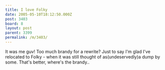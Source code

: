 ```yaml
---
title: I love Folky
date: 2005-05-10T18:12:50.000Z
post: 3403
board: 8
layout: post
parent: 3399
permalink: /m/3403/
---
```

It was me guv! Too much brandy for a rewrite? Just to say I'm glad I've relocated to Folky - when it was still thought of as(undeservedly)a dump by some. That's better, where's the brandy..

